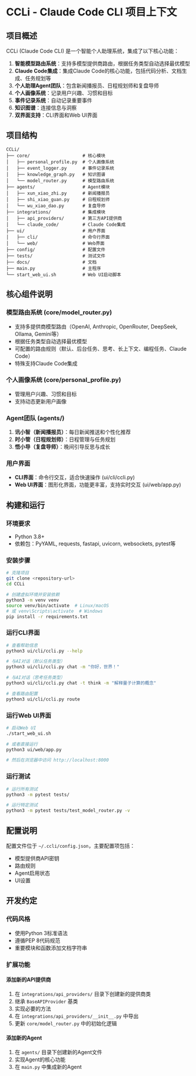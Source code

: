 # CCLi - Claude Code CLI 项目上下文

## 项目概述

CCLi (Claude Code CLI) 是一个智能个人助理系统，集成了以下核心功能：

1. **智能模型路由系统**：支持多模型提供商路由，根据任务类型自动选择最优模型
2. **Claude Code集成**：集成Claude Code的核心功能，包括代码分析、文档生成、任务规划等
3. **个人助理Agent团队**：包含新闻播报员、日程规划师和复盘导师
4. **个人画像系统**：记录用户兴趣、习惯和目标
5. **事件记录系统**：自动记录重要事件
6. **知识图谱**：连接信息与洞察
7. **双界面支持**：CLI界面和Web UI界面

## 项目结构

```
CCLi/
├── core/                    # 核心模块
│   ├── personal_profile.py  # 个人画像系统
│   ├── event_logger.py      # 事件记录系统
│   ├── knowledge_graph.py   # 知识图谱
│   └── model_router.py      # 模型路由系统
├── agents/                  # Agent模块
│   ├── xun_xiao_zhi.py      # 新闻播报员
│   ├── shi_xiao_guan.py     # 日程规划师
│   └── wu_xiao_dao.py       # 复盘导师
├── integrations/            # 集成模块
│   ├── api_providers/       # 第三方API提供商
│   └── claude_code/         # Claude Code集成
├── ui/                      # 用户界面
│   ├── cli/                 # 命令行界面
│   └── web/                 # Web界面
├── config/                  # 配置文件
├── tests/                   # 测试文件
├── docs/                    # 文档
├── main.py                  # 主程序
└── start_web_ui.sh          # Web UI启动脚本
```

## 核心组件说明

### 模型路由系统 (core/model_router.py)
- 支持多提供商模型路由（OpenAI, Anthropic, OpenRouter, DeepSeek, Ollama, Gemini等）
- 根据任务类型自动选择最优模型
- 可配置的路由规则（默认、后台任务、思考、长上下文、编程任务、Claude Code）
- 特殊支持Claude Code集成

### 个人画像系统 (core/personal_profile.py)
- 管理用户兴趣、习惯和目标
- 支持动态更新用户画像

### Agent团队 (agents/)
1. **讯小智（新闻播报员）**：每日新闻推送和个性化推荐
2. **时小管（日程规划师）**：日程管理与任务规划
3. **悟小导（复盘导师）**：晚间引导反思与成长

### 用户界面
- **CLI界面**：命令行交互，适合快速操作 (ui/cli/ccli.py)
- **Web UI界面**：图形化界面，功能更丰富，支持实时交互 (ui/web/app.py)

## 构建和运行

### 环境要求
- Python 3.8+
- 依赖包：PyYAML, requests, fastapi, uvicorn, websockets, pytest等

### 安装步骤
```bash
# 克隆项目
git clone <repository-url>
cd CCLi

# 创建虚拟环境并安装依赖
python3 -m venv venv
source venv/bin/activate  # Linux/macOS
# 或 venv\Scripts\activate  # Windows
pip install -r requirements.txt
```

### 运行CLI界面
```bash
# 查看帮助信息
python3 ui/cli/ccli.py --help

# 与AI对话（默认任务类型）
python3 ui/cli/ccli.py chat -m "你好，世界！"

# 与AI对话（思考任务类型）
python3 ui/cli/ccli.py chat -t think -m "解释量子计算的概念"

# 查看路由配置
python3 ui/cli/ccli.py route
```

### 运行Web UI界面
```bash
# 启动Web UI
./start_web_ui.sh

# 或者直接运行
python3 ui/web/app.py

# 然后在浏览器中访问 http://localhost:8000
```

### 运行测试
```bash
# 运行所有测试
python3 -m pytest tests/

# 运行特定测试
python3 -m pytest tests/test_model_router.py -v
```

## 配置说明

配置文件位于 `~/.ccli/config.json`，主要配置项包括：
- 模型提供商API密钥
- 路由规则
- Agent启用状态
- UI设置

## 开发约定

### 代码风格
- 使用Python 3标准语法
- 遵循PEP 8代码规范
- 重要模块和函数添加文档字符串

### 扩展功能

#### 添加新的API提供商
1. 在 `integrations/api_providers/` 目录下创建新的提供商类
2. 继承 `BaseAPIProvider` 基类
3. 实现必要的方法
4. 在 `integrations/api_providers/__init__.py` 中导出
5. 更新 `core/model_router.py` 中的初始化逻辑

#### 添加新的Agent
1. 在 `agents/` 目录下创建新的Agent文件
2. 实现Agent的核心功能
3. 在 `main.py` 中集成新的Agent